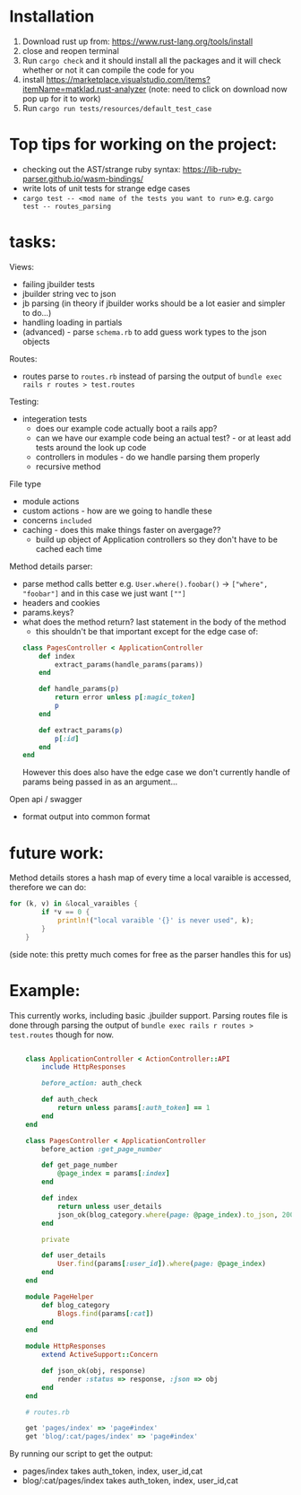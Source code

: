 # Installation

1. Download rust up from: https://www.rust-lang.org/tools/install
2. close and reopen terminal 
3. Run `cargo check` and it should install all the packages and it will check whether or not it can compile the code for you
4. install https://marketplace.visualstudio.com/items?itemName=matklad.rust-analyzer (note: need to click on download now pop up for it to work)
5. Run `cargo run tests/resources/default_test_case` 

# Top tips for working on the project:
- checking out the AST/strange ruby syntax: https://lib-ruby-parser.github.io/wasm-bindings/
- write lots of unit tests for strange edge cases
- `cargo test -- <mod name of the tests you want to run>` e.g. `cargo test -- routes_parsing`

# tasks:
Views:
- failing jbuilder tests
- jbuilder string vec to json 
- jb parsing (in theory if jbuilder works should be a lot easier and simpler to do...)
- handling loading in partials
- (advanced) - parse `schema.rb` to add guess work types to the json objects

Routes:
- routes parse to `routes.rb` instead of parsing the output of `bundle exec rails r routes > test.routes`

Testing:
- integeration tests
    - does our example code actually boot a rails app?
    - can we have our example code being an actual test? - or at least add tests around the look up code
    - controllers in modules - do we handle parsing them properly
    - recursive method

File type
- module actions
- custom actions - how are we going to handle these
- concerns `included`
- caching - does this make things faster on avergage??
    - build up object of Application controllers so they don't have to be cached each time

Method details parser:
- parse method calls better e.g. `User.where().foobar()` -> `["where", "foobar"]` and in this case we just want `[""]`
- headers and cookies
- params.keys?
- what does the method return? last statement in the body of the method
    - this shouldn't be that important except for the edge case of:
    ```ruby
    class PagesController < ApplicationController
        def index
            extract_params(handle_params(params))
        end

        def handle_params(p)
            return error unless p[:magic_token]
            p
        end

        def extract_params(p)
            p[:id]
        end
    end

    ```
    However this does also have the edge case we don't currently handle of params being passed in as an argument...

Open api / swagger
- format output into common format

# future work:
Method details stores a hash map of every time a local varaible is accessed, therefore we can do:
```rust
for (k, v) in &local_varaibles {
        if *v == 0 {
            println!("local varaible '{}' is never used", k);
        }
    }
```
(side note: this pretty much comes for free as the parser handles this for us)

# Example:

This currently works, including basic .jbuilder support. Parsing routes file is done through parsing the output of `bundle exec rails r routes > test.routes` though for now.

```ruby

    class ApplicationController < ActionController::API
        include HttpResponses

        before_action: auth_check

        def auth_check
            return unless params[:auth_token] == 1
        end
    end

    class PagesController < ApplicationController
        before_action :get_page_number

        def get_page_number
            @page_index = params[:index]
        end

        def index
            return unless user_details
            json_ok(blog_category.where(page: @page_index).to_json, 200)
        end

        private 

        def user_details
            User.find(params[:user_id]).where(page: @page_index)
        end
    end

    module PageHelper
        def blog_category
            Blogs.find(params[:cat])
        end
    end

    module HttpResponses
        extend ActiveSupport::Concern

        def json_ok(obj, response)
            render :status => response, :json => obj
        end
    end

    # routes.rb

    get 'pages/index' => 'page#index'
    get 'blog/:cat/pages/index' => 'page#index'
```

By running our script to get the output:
- pages/index takes auth_token, index, user_id,cat
- blog/:cat/pages/index takes auth_token, index, user_id,cat
